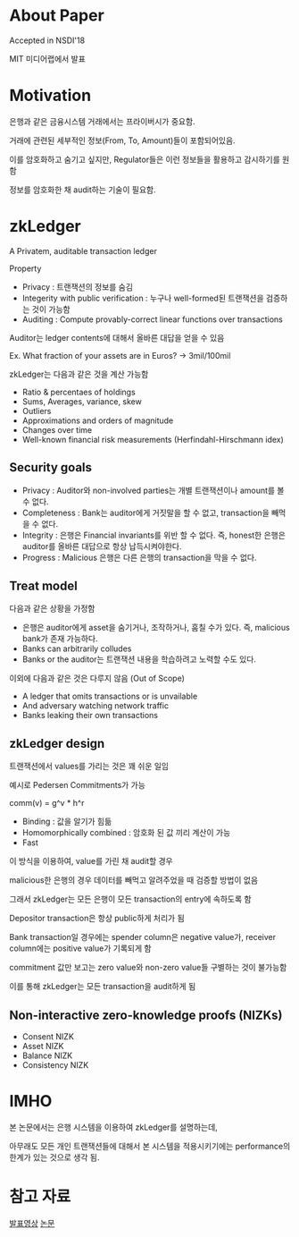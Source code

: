 # About Paper

Accepted in NSDI'18 

MIT 미디어랩에서 발표

# Motivation

은행과 같은 금융시스템 거래에서는 프라이버시가 중요함.

거래에 관련된 세부적인 정보(From, To, Amount)들이 포함되어있음.

이를 암호화하고 숨기고 싶지만, Regulator들은 이런 정보들을 활용하고 감시하기를 원함

정보를 암호화한 채 audit하는 기술이 필요함.

# zkLedger

A Privatem, auditable transaction ledger

Property 
- Privacy : 트랜잭션의 정보를 숨김
- Integerity with public verification :  누구나 well-formed된 트랜잭션을 검증하는 것이 가능함
- Auditing : Compute provably-correct linear functions over transactions

Auditor는 ledger contents에 대해서 올바른 대답을 얻을 수 있음

Ex. What fraction of your assets are in Euros? -> 3mil/100mil

zkLedger는 다음과 같은 것을 계산 가능함

- Ratio & percentaes of holdings
- Sums, Averages, variance, skew
- Outliers
- Approximations and orders of magnitude
- Changes over time
- Well-known financial risk measurements (Herfindahl-Hirschmann idex)

## Security goals

- Privacy : Auditor와 non-involved parties는 개별 트랜잭션이나 amount를 볼 수 없다.
- Completeness : Bank는 auditor에게 거짓말을 할 수 없고, transaction을 빼먹을 수 없다.
- Integrity : 은행은 Financial invariants를 위반 할 수 없다. 즉, honest한 은행은 auditor를 올바른 대답으로 항상 납득시켜야한다.
- Progress : Malicious 은행은 다른 은행의 transaction을 막을 수 없다.

## Treat model

다음과 같은 상황을 가정함

- 은행은 auditor에게 asset을 숨기거나, 조작하거나, 훔칠 수가 있다. 즉, malicious bank가 존재 가능하다.
- Banks can arbitrarily colludes
- Banks or the auditor는 트랜잭션 내용을 학습하려고 노력할 수도 있다.

이외에 다음과 같은 것은 다루지 않음 (Out of Scope)
- A ledger that omits transactions or is unvailable
- And adversary watching network traffic
- Banks leaking their own transactions

## zkLedger design

트랜잭션에서 values를 가리는 것은 꽤 쉬운 일임

예시로 Pedersen Commitments가 가능

comm(v) = g^v * h^r

- Binding : 값을 알기가 힘듦
- Homomorphically combined : 암호화 된 값 끼리 계산이 가능
- Fast

이 방식을 이용하여, value를 가린 채 audit할 경우

malicious한 은행의 경우 데이터를 빼먹고 알려주었을 때 검증할 방법이 없음

그래서 zkLedger는 모든 은행이 모든 transaction의 entry에 속하도록 함

Depositor transaction은 항상 public하게 처리가 됨

Bank transaction일 경우에는 spender column은 negative value가, receiver column에는 positive value가 기록되게 함

commitment 값만 보고는 zero value와 non-zero value들 구별하는 것이 불가능함

이를 통해 zkLedger는 모든 transaction을 audit하게 됨

## Non-interactive zero-knowledge proofs (NIZKs)

- Consent NIZK
- Asset NIZK
- Balance NIZK
- Consistency NIZK


# IMHO

본 논문에서는 은행 시스템을 이용하여 zkLedger를 설명하는데,

아무래도 모든 개인 트랜잭션들에 대해서 본 시스템을 적용시키기에는 performance의 한계가 있는 것으로 생각 됨.



# 참고 자료

[발표영상](https://www.usenix.org/conference/nsdi18/presentation/narula)
[논문](https://www.usenix.org/system/files/conference/nsdi18/nsdi18-narula.pdf)
